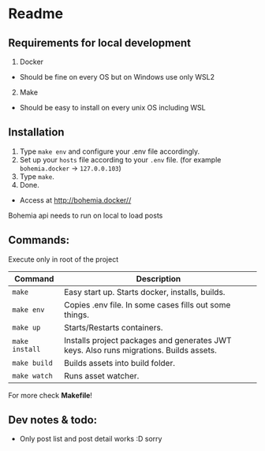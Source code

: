 # Readme

## Requirements for local development

1) Docker

* Should be fine on every OS but on Windows use only WSL2

2) Make

* Should be easy to install on every unix OS including WSL

## Installation

1) Type `make env` and configure your .env file accordingly.
2) Set up your `hosts` file according to your `.env` file. (for example `bohemia.docker` -> `127.0.0.103`)
3) Type `make`.
4) Done.

* Access at <http://bohemia.docker//>

Bohemia api needs to run on local to load posts

## Commands:

Execute only in root of the project

| Command                 | Description                                                                            |
|-------------------------|----------------------------------------------------------------------------------------|
| `make`                  | Easy start up. Starts docker, installs, builds.                                        |
| `make env`              | Copies .env file. In some cases fills out some things.                                 |
| `make up`               | Starts/Restarts containers.                                                            |
| `make install`          | Installs project packages and generates JWT keys. Also runs migrations. Builds assets. |
| `make build`            | Builds assets into build folder.                                                       |
| `make watch`            | Runs asset watcher.                                                                    |

For more check **Makefile**!

## Dev notes & todo:

* Only post list and post detail works :D sorry
